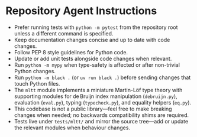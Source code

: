 # Repository Agent Instructions

- Prefer running tests with `python -m pytest` from the repository root unless a different command is specified.
- Keep documentation changes concise and up to date with code changes.
- Follow PEP 8 style guidelines for Python code.
- Update or add unit tests alongside code changes when relevant.
- Run `python -m mypy` when type-safety is affected or after non-trivial Python changes.
- Run `python -m black .` (or `uv run black .`) before sending changes that touch Python files.
- The `mltt` module implements a miniature Martin-Löf type theory with supporting modules for de Bruijn index manipulation (`debruijn.py`), evaluation (`eval.py`), typing (`typecheck.py`), and equality helpers (`eq.py`).
- This codebase is not a public library—feel free to make breaking changes when needed; no backwards compatibility shims are required.
- Tests live under `tests/mltt/` and mirror the source tree—add or update the relevant modules when behaviour changes.
